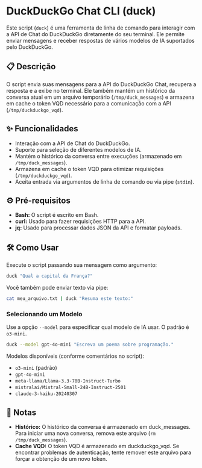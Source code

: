 # DuckDuckGo Chat CLI (duck)

Este script (`duck`) é uma ferramenta de linha de comando para interagir com a API de Chat do DuckDuckGo diretamente do seu terminal. Ele permite enviar mensagens e receber respostas de vários modelos de IA suportados pelo DuckDuckGo.

## 📋 Descrição

O script envia suas mensagens para a API do DuckDuckGo Chat, recupera a resposta e a exibe no terminal. Ele também mantém um histórico da conversa atual em um arquivo temporário (`/tmp/duck_messages`) e armazena em cache o token VQD necessário para a comunicação com a API (`/tmp/duckduckgo_vqd`).

## ✨ Funcionalidades

- Interação com a API de Chat do DuckDuckGo.
- Suporte para seleção de diferentes modelos de IA.
- Mantém o histórico da conversa entre execuções (armazenado em `/tmp/duck_messages`).
- Armazena em cache o token VQD para otimizar requisições (`/tmp/duckduckgo_vqd`).
- Aceita entrada via argumentos de linha de comando ou via pipe (`stdin`).

## ⚙️ Pré-requisitos

- **Bash:** O script é escrito em Bash.
- **curl:** Usado para fazer requisições HTTP para a API.
- **jq:** Usado para processar dados JSON da API e formatar payloads.

## 🛠️ Como Usar

Execute o script passando sua mensagem como argumento:

```bash
duck "Qual a capital da França?"
```

Você também pode enviar texto via pipe:

```bash
cat meu_arquivo.txt | duck "Resuma este texto:"
```

### Selecionando um Modelo

Use a opção `--model` para especificar qual modelo de IA usar. O padrão é `o3-mini`.

```bash
duck --model gpt-4o-mini "Escreva um poema sobre programação."
```

Modelos disponíveis (conforme comentários no script):

- `o3-mini` (padrão)
- `gpt-4o-mini`
- `meta-llama/Llama-3.3-70B-Instruct-Turbo`
- `mistralai/Mistral-Small-24B-Instruct-2501`
- `claude-3-haiku-20240307`

## 📝 Notas

- **Histórico:** O histórico da conversa é armazenado em duck_messages. Para iniciar uma nova conversa, remova este arquivo (`rm /tmp/duck_messages`).
- **Cache VQD:** O token VQD é armazenado em duckduckgo_vqd. Se encontrar problemas de autenticação, tente remover este arquivo para forçar a obtenção de um novo token.
